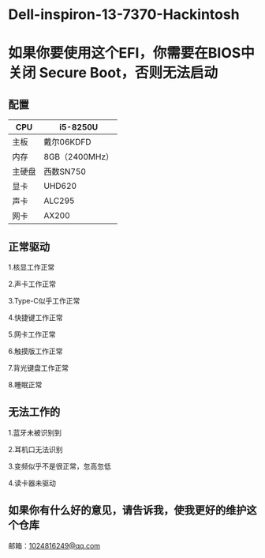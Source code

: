 # Dell-inspiron-13-7370-Hackintosh

# 如果你要使用这个EFI，你需要在BIOS中关闭 Secure Boot，否则无法启动

## 配置
CPU | i5-8250U
------------ | -------------
主板 | 戴尔06KDFD
内存 | 8GB（2400MHz）
主硬盘 | 西数SN750
显卡 | UHD620
声卡 | ALC295
网卡 | AX200

## 正常驱动
1.核显工作正常

2.声卡工作正常

3.Type-C似乎工作正常

4.快捷键工作正常

5.网卡工作正常

6.触摸版工作正常

7.背光键盘工作正常

8.睡眠正常

## 无法工作的
1.蓝牙未被识别到

2.耳机口无法识别

3.变频似乎不是很正常，忽高忽低

4.读卡器未驱动

## 如果你有什么好的意见，请告诉我，使我更好的维护这个仓库
邮箱：1024816249@qq.com


